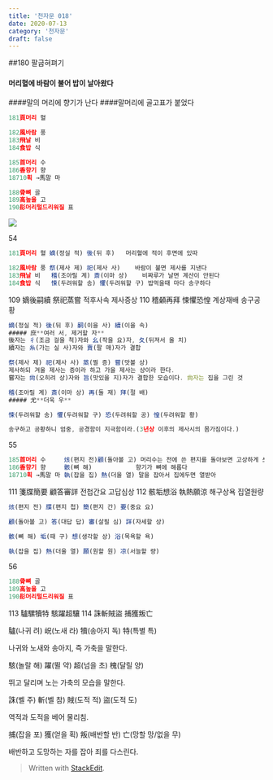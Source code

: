 ```yaml
---
title: '천자문 018'
date: 2020-07-13
category: '천자문'
draft: false
---
```

##180  팔굽혀펴기
 #### 머리혈에 바람이 불어 밥이 날아왔다
####말의 머리에 향기가 난다
####말머리에  골고표가 붙었다

```js
181頁머리 혈

182風바람 풍
183飛날 비
184食밥 식

185首머리 수
186香향기 향
18710획 →馬말 마

188骨뼈 골
189高높을 고
190髟머리털드리워질 표

```
![](https://i.ibb.co/Y3cw2nN/Screen-Shot-2020-07-13-at-12-05-05-PM.png)


54
```js
181頁머리 혈 嫡(정실 적) 後(뒤 후)   머리혈에 적이 후면에 있따

182風바람 풍 祭(제사 제) 祀(제사 사)    바람이 불면 제사를 지낸다
183飛날 비   稽(조아릴 계) 斎(이마 상)    비짜루가 날면 계산이 안된다
184食밥 식   悚(두려워할 송) 懼(두려워할 구) 밥먹을때 마다 송구하다
```
109 嫡後嗣續 祭祀蒸嘗 적후사속 제사증상
110 稽顙再拜 悚懼恐惶 계상재배 송구공황
```js
嫡(정실 적) 後(뒤 후) 嗣(이을 사) 續(이을 속)
##### 庶**여러 서, 제거할 자**
後자는 彳(조금 걸을 척)자와 幺(작을 요)자, 夂(뒤져서 올 치)
續자는 糸(가는 실 사)자와 賣(팔 매)자가 결합

祭(제사 제) 祀(제사 사) 蒸(찔 증) 嘗(맛볼 상)
제사하되 겨울 제사는 증이라 하고 가을 제사는 상이라 한다.
嘗자는 尙(오히려 상)자와 旨(맛있을 지)자가 결합한 모습이다. 尙자는 집을 그린 것

稽(조아릴 계) 斎(이마 상) 再(둘 재) 拜(절 배)
##### 尤**더욱 우**

悚(두려워할 송) 懼(두려워할 구) 恐(두려워할 공) 惶(두려워할 황)

송구하고 공황하니 엄중, 공경함이 지극함이라.(3년상 이후의 제사시의 몸가짐이다.)
```
55
```js
185首머리 수     烗(편지 전)顧(돌아볼 고) 머리수는 전에 쓴 편지를 돌아보면 고상하게 쓰여있다
186香향기 향     骸(뼈 해)            향기가 뼈에 해롭다
18710획 →馬말 마 執(잡을 집) 熱(더울 열) 말을 잡아서 집에두면 열받아
```
111 箋牒簡要 顧答審詳 전첩간요 고답심상
112 骸垢想浴 執熱願涼 해구상욕 집열원량

```js
烗(편지 전) 牒(편지 첩) 簡(편지 간) 要(중요 요)

顧(돌아볼 고) 答(대답 답) 審(살필 심) 詳(자세할 상)

骸(뼈 해) 垢(때 구) 想(생각할 상) 浴(목욕할 욕)

執(잡을 집) 熱(더울 열) 願(원할 원) 凉(서늘할 량)


```
56
```js
188骨뼈 골
189高높을 고
190髟머리털드리워질 표
```
113 驢騾犢特 駭躍超驤 
114 誅斬賊盜 捕獲叛亡 

驢(나귀 려) 岲(노새 라) 犢(송아지 독) 特(특별 특)

나귀와 노새와 송아지, 즉 가축을 말한다.

駭(놀랄 해) 躍(뛸 약) 超(넘을 초) 槐(달릴 양)

뛰고 달리며 노는 가축의 모습을 말한다.

誅(벨 주) 斬(벨 참) 賊(도적 적) 盜(도적 도)

역적과 도적을 베어 물리침.

捕(잡을 포) 獲(얻을 획) 叛(배반할 반) 亡(망할 망/없을 무)

배반하고  도망하는  자를  잡아  죄를  다스린다.
> Written with [StackEdit](https://stackedit.io/).
<!--stackedit_data:
eyJoaXN0b3J5IjpbLTQyODAzMzUxNiwxMzk0NDM5MTksLTE1Mj
Y1NTkyMDgsLTE3MTI4MDY4NDUsLTEzMDA1MzI3NjIsLTY5OTgx
MzE1Myw3MTU5Njc5MzQsMzQ4NjE0MTE0LDM2ODI0MzMzNCw4Mj
A2NDQyNjIsNDE0MzE5NzAsLTE2Njk2NzQ0MjMsMTQxNDQ2MzYy
Myw4OTI2NjAyNzksOTYyODE0NjYsLTE4NTc2NTMwNTEsLTIxNT
Y5MDk5Myw3NjI4ODAzNDEsNzk3OTM0MTcxLC0xNDgzNDc5NzBd
fQ==
-->